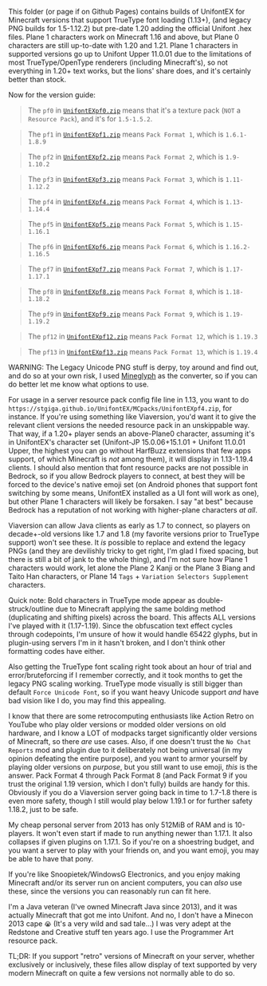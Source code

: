 This folder (or page if on Github Pages) contains builds of UnifontEX for Minecraft versions that support TrueType font loading (1.13+), (and legacy PNG builds for 1.5-1.12.2) but pre-date 1.20 adding the official Unifont .hex files. Plane 1 characters work on Minecraft 1.16 and above, but Plane 0 characters are still up-to-date with 1.20 and 1.21. Plane 1 characters in supported versions go up to Unifont Upper 11.0.01 due to the limitations of most TrueType/OpenType renderers (including Minecraft's), so not everything in 1.20+ text works, but the lions' share does, and it's certainly better than stock. 

Now for the version guide:

> The `pf0` in [`UnifontEXpf0.zip`](UnifontEXpf0.zip) means that it's a texture pack (`NOT` a `Resource Pack`), and it's for `1.5-1.5.2`.

> The `pf1` in [`UnifontEXpf1.zip`](UnifontEXpf1.zip) means `Pack Format 1`, which is `1.6.1-1.8.9`

> The `pf2` in [`UnifontEXpf2.zip`](UnifontEXpf2.zip) means `Pack Format 2`, which is `1.9-1.10.2`

> The `pf3` in [`UnifontEXpf3.zip`](UnifontEXpf3.zip) means `Pack Format 3`, which is `1.11-1.12.2`

> The `pf4` in [`UnifontEXpf4.zip`](UnifontEXpf4.zip) means `Pack Format 4`, which is `1.13-1.14.4`

> The `pf5` in [`UnifontEXpf5.zip`](UnifontEXpf5.zip) means `Pack Format 5`, which is `1.15-1.16.1`

> The `pf6` in [`UnifontEXpf6.zip`](UnifontEXpf6.zip) means `Pack Format 6`, which is `1.16.2-1.16.5`

> The `pf7` in [`UnifontEXpf7.zip`](UnifontEXpf7.zip) means `Pack Format 7`, which is `1.17-1.17.1`

> The `pf8` in [`UnifontEXpf8.zip`](UnifontEXpf8.zip) means `Pack Format 8`, which is `1.18-1.18.2`

> The `pf9` in [`UnifontEXpf9.zip`](UnifontEXpf9.zip) means `Pack Format 9`, which is `1.19-1.19.2`

> The `pf12` in [`UnifontEXpf12.zip`](UnifontEXpf12.zip) means `Pack Format 12`, which is `1.19.3`

> The `pf13` in [`UnifontEXpf13.zip`](UnifontEXpf13.zip) means `Pack Format 13`, which is `1.19.4`

WARNING: The Legacy Unicode PNG stuff is derpy, toy around and find out, and do so at your own risk, I used [Mineglyph](https://github.com/Hakdaw/Mineglyph) as the converter, so if you can do better let me know what options to use. 

For usage in a server resource pack config file line in 1.13, you want to do `https://stgiga.github.io/UnifontEX/MCpacks/UnifontEXpf4.zip`, for instance. If you're using something like Viaversion, you'd want it to give the relevant client versions the needed resource pack in an unskippable way. That way, if a 1.20+ player sends an above-Plane0 character, assuming it's in UnifontEX's character set (Unifont-JP 15.0.06+15.1.01 + Unifont 11.0.01 Upper, the highest you can go without HarfBuzz extensions that few apps support, of which Minecraft is *not* among them), it will display in 1.13-1.19.4 clients. I should also mention that font resource packs are not possible in Bedrock, so if you allow Bedrock players to connect, at best they will be forced to the device's native emoji set (on Android phones that support font switching by some means, UnifontEX installed as a UI font will work as one), but other Plane 1 characters will likely be forsaken. I say "at best" because Bedrock has a reputation of not working with higher-plane characters *at all*. 

Viaversion can allow Java clients as early as 1.7 to connect, so players on decade+-old versions like 1.7 and 1.8 (my favorite versions prior to TrueType support) won't see these. It *is* possible to replace and extend the legacy PNGs (and they are devilishly tricky to get right, I'm glad I fixed spacing, but there is still a bit of jank to the whole thing), and I'm not sure how Plane 1 characters would work, let alone the Plane 2 Kanji or the Plane 3 Biang and Taito Han characters, or Plane 14 `Tags` + `Variation Selectors Supplement` characters.

Quick note: Bold characters in TrueType mode appear as double-struck/outline due to Minecraft applying the same bolding method (duplicating and shifting pixels) across the board. This affects ALL versions I've played with it (1.17-1.19). Since the obfuscation text effect cycles through codepoints, I'm unsure of how it would handle 65422 glyphs, but in plugin-using servers I'm in it hasn't broken, and I don't think other formatting codes have either.

Also getting the TrueType font scaling right took about an hour of trial and error/bruteforcing if I remember correctly, and it took months to get the legacy PNG scaling working. TrueType mode visually is still bigger than default `Force Unicode Font`, so if you want heavy Unicode support *and* have bad vision like I do, you may find this appealing.

I know that there are some retrocomputing enthusiasts like Action Retro on YouTube who play older versions or modded older versions on old hardware, and I know a LOT of modpacks target significantly older versions of Minecraft, so there *are* use cases. Also, if one doesn't trust the `No Chat Reports` mod and plugin due to it deliberately not being universal (in my opinion defeating the entire purpose), and you want to armor yourself by playing older versions on *purpose*, but you still want to use emoji, *this* is the answer. Pack Format 4 through Pack Format 8 (and Pack Format 9 if you trust the original 1.19 version, which I don't fully) builds are handy for this. Obviously if you do a Viaversion server going back in time to 1.7-1.8 there is even more safety, though I still would play below 1.19.1 or for further safety 1.18.2, just to be safe. 

My cheap personal server from 2013 has only 512MiB of RAM and is 10-players. It won't even start if made to run anything newer than 1.17.1. It also collapses if given plugins on 1.17.1. So if you're on a shoestring budget, and you want a server to play with your friends on, and you want emoji, you may be able to have that pony. 

If you're like Snoopietek/WindowsG Electronics, and you enjoy making Minecraft and/or its server run on ancient computers, you can *also* use these, since the versions you can reasonably run can fit here. 

I'm a Java veteran (I've owned Minecraft Java since 2013), and it was actually Minecraft that got me into Unifont. And no, I don't have a Minecon 2013 cape `😭` (It's a very wild and sad tale...)
I was very adept at the Redstone and Creative stuff ten years ago. I use the Programmer Art resource pack.

TL;DR: If you support "retro" versions of Minecraft on your server, whether exclusively or inclusively, these files allow display of text supported by very modern Minecraft on quite a few versions not normally able to do so.
